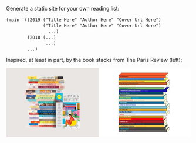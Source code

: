 Generate a static site for your own reading list:

```racket
(main '((2019 ("Title Here" "Author Here" "Cover Url Here")
              ("Title Here" "Author Here" "Cover Url Here")
                ...)
        (2018 (...)
               ...)
        ...)
```

Inspired, at least in part, by the book stacks from The Paris Review (left):

![Side by Side](./res/side_by_side.png)


